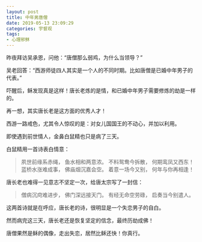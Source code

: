 ```yaml
---
layout: post
title: 中年男唐僧
date: 2019-05-13 23:09:29
categories: 宇督观
tags:
- 心理邪稣
---
```

昨夜拜访吴承恩，问他：“唐僧那么弱鸡，为什么当领导？”

吴老回答：“西游师徒四人其实是一个人的不同时期。比如唐僧是已婚中年男子的代表。”

吓醒后，稣发现真是这样！唐长老炼的是情，和已婚中年男子需要修炼的劫是一样的。

再一想，其实唐长老是这方面的优秀人才！

西游一路戒色，尤其令人惊叹的是：对女儿国国王的不动心，并加以利用。

即使遇到前世情人，金鼻白鼠精也只是病了三天。

白鼠精用一首诗表白情意：

> 夙世前缘系赤绳，
> 鱼水相和两意浓。
> 不料鸳鸯今拆散，
> 何期鸾凤又西东！
> 蓝桥水涨难成事，
> 佛庙烟沉嘉会空。
> 着意一场今又别，
> 何年与你再相逢！

唐长老也难得一见意志不坚定一次，给唐太宗写了一封信：

> 僧病沉疴难进步，
> 佛门深远接天门。
> 有经无命空劳碌，
> 启奏当今别遣人。

这两首诗就是在呼应，唐长老的诗，很明显是一个失恋男子的自白。

然而病完这三天，唐长老还是恢复坚定的信念，最终历劫成佛！

唐僧果然是稣的偶像，走出失恋，居然比稣还快！你真行。
